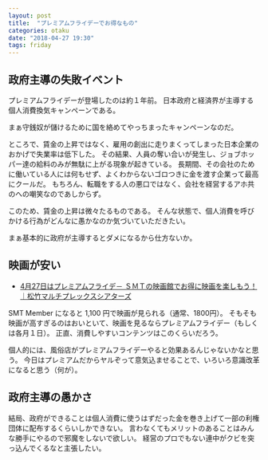 ```yaml
---
layout: post
title:  "プレミアムフライデーでお得なもの"
categories: otaku
date: "2018-04-27 19:30"
tags: friday
---
```


## 政府主導の失敗イベント

プレミアムフライデーが登場したのは約１年前。
日本政府と経済界が主導する個人消費換気キャンペーンである。

まぁ守銭奴が儲けるために国を絡めてやっちまったキャンペーンなのだ。

ところで、賃金の上昇ではなく、雇用の創出に走りまくってしまった日本企業のおかげで失業率は低下した。
その結果、人員の奪い合いが発生し、ジョブホッパー達の給料のみが無駄に上がる現象が起きている。
長期間、その会社のために働いている人には何もせず、よくわからないゴロつきに金を渡す企業って最高にクールだ。
もちろん、転職をする人の悪口ではなく、会社を経営するアホ共のへの嘲笑なのであしからず。

このため、賃金の上昇は微々たるものである。
そんな状態で、個人消費を呼びかける行為がどんなに愚かなのか気づいていただきたい。

まぁ基本的に政府が主導するとダメになるから仕方ないか。

## 映画が安い

- [4月27日はプレミアムフライデ－ ＳＭＴの映画館でお得に映画を楽しもう！｜松竹マルチプレックスシアターズ](https://www.smt-cinema.com/news/detail/005216.html)

SMT Member になると 1,100 円で映画が見られる（通常、1800円）。
そもそも映画が高すぎるのはおいといて、映画を見るならプレミアムフライデー（もしくは各月１日）。
正直、消費しやすいコンテンツはこのくらいだろう。

個人的には、風俗店がプレミアムフライデーやると効果あるんじゃないかなと思う。
今日はプレミアムだからヤルぞって意気込ませることで、いろいろ意識改革になると思う（何が）。

## 政府主導の愚かさ

結局、政府ができることは個人消費に使うはずだった金を巻き上げて一部の利権団体に配布するくらいしかできない。
言わなくてもメリットのあることはみんな勝手にやるので邪魔をしないで欲しい。
経営のプロでもない連中がクビを突っ込んでくるなと主張したい。
